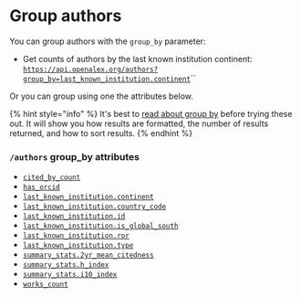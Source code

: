 # Group authors

You can group authors with the `group_by` parameter:

* Get counts of authors by the last known institution continent:\
  [`https://api.openalex.org/authors?group_by=last_known_institution.continent`](https://api.openalex.org/authors?group\_by=last\_known\_institution.continent)``

Or you can group using one the attributes below.

{% hint style="info" %}
It's best to [read about group by](../../how-to-use-the-api/get-groups-of-entities.md) before trying these out. It will show you how results are formatted, the number of results returned, and how to sort results.
{% endhint %}

### `/authors` group\_by attributes

* [`cited_by_count`](author-object.md#cited\_by\_count)
* [`has_orcid`](filter-authors.md#has\_orcid)
* [`last_known_institution.continent`](filter-authors.md#last\_known\_institution.continent)
* [`last_known_institution.country_code`](author-object.md#last\_known\_institution)
* [`last_known_institution.id`](author-object.md#last\_known\_institution)
* [`last_known_institution.is_global_south`](filter-authors.md#last\_known\_institution.is\_global\_south)
* [`last_known_institution.ror`](author-object.md#last\_known\_institution)
* [`last_known_institution.type`](author-object.md#last\_known\_institution)
* [`summary_stats.2yr_mean_citedness`](author-object.md#summary_stats)
* [`summary_stats.h_index`](author-object.md#summary_stats)
* [`summary_stats.i10_index`](author-object.md#summary_stats)
* [`works_count`](author-object.md#works\_count)
